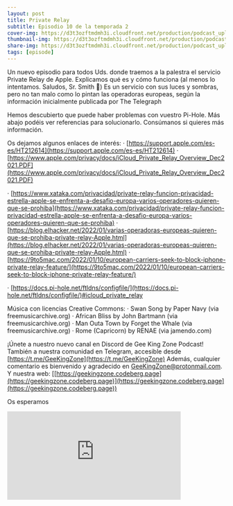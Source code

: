```yaml
---
layout: post
title: Private Relay
subtitle: Episodio 10 de la temporada 2
cover-img: https://d3t3ozftmdmh3i.cloudfront.net/production/podcast_uploaded_nologo400/14743809/14743809-1619370372653-eb16be7dd0aee.jpg
thumbnail-img: https://d3t3ozftmdmh3i.cloudfront.net/production/podcast_uploaded_nologo400/14743809/14743809-1619370372653-eb16be7dd0aee.jpg
share-img: https://d3t3ozftmdmh3i.cloudfront.net/production/podcast_uploaded_nologo400/14743809/14743809-1619370372653-eb16be7dd0aee.jpg
tags: [episode]
---
```


Un nuevo episodio para todos Uds. donde traemos a la palestra el servicio Private Relay de Apple. Explicamos qué es y cómo funciona (al menos lo intentamos. Saludos, Sr. Smith 🤣)
Es un servicio con sus luces y sombras, pero no tan malo como lo pintan las operadoras europeas, según la información inicialmente publicada por The Telegraph

Hemos descubierto que puede haber problemas con vuestro Pi-Hole. Más abajo podéis ver referencias para solucionarlo. Consúmanos si quieres más información.

Os dejamos algunos enlaces de interés:
· [https://support.apple.com/es-es/HT212614](https://support.apple.com/es-es/HT212614)
· [https://www.apple.com/privacy/docs/iCloud_Private_Relay_Overview_Dec2021.PDF](https://www.apple.com/privacy/docs/iCloud_Private_Relay_Overview_Dec2021.PDF)

· [https://www.xataka.com/privacidad/private-relay-funcion-privacidad-estrella-apple-se-enfrenta-a-desafio-europa-varios-operadores-quieren-que-se-prohiba](https://www.xataka.com/privacidad/private-relay-funcion-privacidad-estrella-apple-se-enfrenta-a-desafio-europa-varios-operadores-quieren-que-se-prohiba)
· [https://blog.elhacker.net/2022/01/varias-operadoras-europeas-quieren-que-se-prohiba-private-relay-Apple.html](https://blog.elhacker.net/2022/01/varias-operadoras-europeas-quieren-que-se-prohiba-private-relay-Apple.html)
· [https://9to5mac.com/2022/01/10/european-carriers-seek-to-block-iphone-private-relay-feature/](https://9to5mac.com/2022/01/10/european-carriers-seek-to-block-iphone-private-relay-feature/)

· [https://docs.pi-hole.net/ftldns/configfile/](https://docs.pi-hole.net/ftldns/configfile/)#icloud_private_relay

Música con licencias Creative Commons:
· Swan Song by Paper Navy (via freemusicarchive.org)
· African Bliss by John Bartmann (via freemusicarchive.org)
· Man Outa Town by Forget the Whale (via freemusicarchive.org)
· Rome (Capricorn) by RENAE (via jamendo.com)

¡Únete a nuestro nuevo canal en Discord de Gee King Zone Podcast!
También a nuestra comunidad en Telegram, accesible desde [https://t.me/GeeKingZone](https://t.me/GeeKingZone)
Además, cualquier comentario es bienvenido y agradecido en [GeeKingZone@protonmail.com](mailto:GeeKingZone@protonmail.com).
Y nuestra web: [[https://geekingzone.codeberg.page](https://geekingzone.codeberg.page)](https://geekingzone.codeberg.page](https://geekingzone.codeberg.page))

Os esperamos
<iframe src='https://podcasters.spotify.com/pod/show/geekingzone/embed/episodes/Private-Relay-e1d1gc9' height='204px' width='400px' frameborder='0' scrolling='no'></iframe>